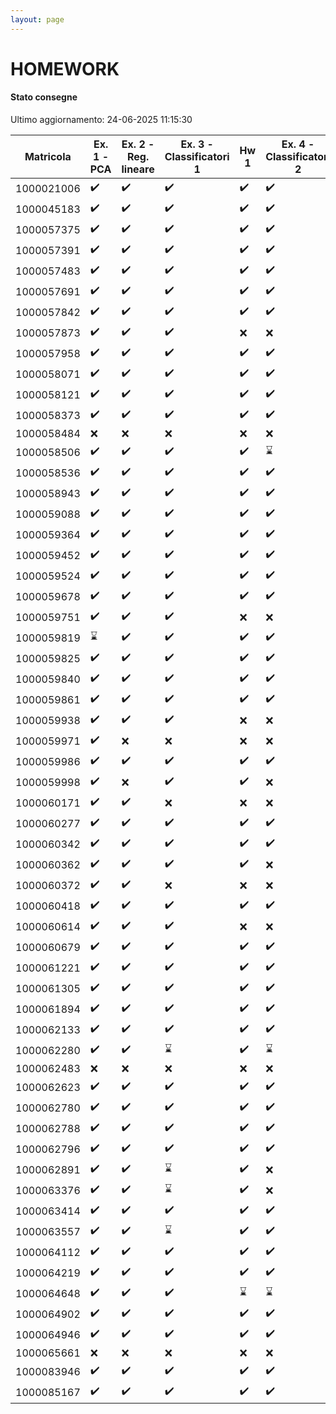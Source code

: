 ```yaml
---
layout: page
---
```


# HOMEWORK

#### Stato consegne

Ultimo aggiornamento: 24-06-2025 11:15:30

| Matricola | Ex. 1 - PCA|Ex. 2 - Reg. lineare|Ex. 3 - Classificatori 1|Hw 1|Ex. 4 - Classificatori 2|Hw 2|Ex. 5 - Clustering|Ex. 6 - Ensemble|Ex. 7 - Reti neurali|Ex. 8 - Complessiva|Hw 3 |
| --- | ---|---|---|---|---|---|---|---|---|---|--- |
| 1000021006 |:heavy_check_mark:|:heavy_check_mark:|:heavy_check_mark:|:heavy_check_mark:|:heavy_check_mark:|:x:|:x:|:x:|:x:|:x:|:x:|
| 1000045183 |:heavy_check_mark:|:heavy_check_mark:|:heavy_check_mark:|:heavy_check_mark:|:heavy_check_mark:|:heavy_check_mark:|:heavy_check_mark:|:heavy_check_mark:|:heavy_check_mark:|:heavy_check_mark:|:heavy_check_mark:|
| 1000057375 |:heavy_check_mark:|:heavy_check_mark:|:heavy_check_mark:|:heavy_check_mark:|:heavy_check_mark:|:heavy_check_mark:|:heavy_check_mark:|:heavy_check_mark:|:heavy_check_mark:|:heavy_check_mark:|:heavy_check_mark:|
| 1000057391 |:heavy_check_mark:|:heavy_check_mark:|:heavy_check_mark:|:heavy_check_mark:|:heavy_check_mark:|:heavy_check_mark:|:heavy_check_mark:|:x:|:x:|:x:|:x:|
| 1000057483 |:heavy_check_mark:|:heavy_check_mark:|:heavy_check_mark:|:heavy_check_mark:|:heavy_check_mark:|:heavy_check_mark:|:heavy_check_mark:|:heavy_check_mark:|:hourglass:|:hourglass:|:heavy_check_mark:|
| 1000057691 |:heavy_check_mark:|:heavy_check_mark:|:heavy_check_mark:|:heavy_check_mark:|:heavy_check_mark:|:heavy_check_mark:|:heavy_check_mark:|:heavy_check_mark:|:heavy_check_mark:|:heavy_check_mark:|:heavy_check_mark:|
| 1000057842 |:heavy_check_mark:|:heavy_check_mark:|:heavy_check_mark:|:heavy_check_mark:|:heavy_check_mark:|:heavy_check_mark:|:heavy_check_mark:|:heavy_check_mark:|:heavy_check_mark:|:heavy_check_mark:|:heavy_check_mark:|
| 1000057873 |:heavy_check_mark:|:heavy_check_mark:|:heavy_check_mark:|:x:|:x:|:x:|:x:|:x:|:x:|:x:|:x:|
| 1000057958 |:heavy_check_mark:|:heavy_check_mark:|:heavy_check_mark:|:heavy_check_mark:|:heavy_check_mark:|:heavy_check_mark:|:heavy_check_mark:|:heavy_check_mark:|:heavy_check_mark:|:heavy_check_mark:|:heavy_check_mark:|
| 1000058071 |:heavy_check_mark:|:heavy_check_mark:|:heavy_check_mark:|:heavy_check_mark:|:heavy_check_mark:|:heavy_check_mark:|:heavy_check_mark:|:heavy_check_mark:|:heavy_check_mark:|:heavy_check_mark:|:heavy_check_mark:|
| 1000058121 |:heavy_check_mark:|:heavy_check_mark:|:heavy_check_mark:|:heavy_check_mark:|:heavy_check_mark:|:heavy_check_mark:|:heavy_check_mark:|:heavy_check_mark:|:heavy_check_mark:|:heavy_check_mark:|:heavy_check_mark:|
| 1000058373 |:heavy_check_mark:|:heavy_check_mark:|:heavy_check_mark:|:heavy_check_mark:|:heavy_check_mark:|:heavy_check_mark:|:heavy_check_mark:|:heavy_check_mark:|:heavy_check_mark:|:heavy_check_mark:|:heavy_check_mark:|
| 1000058484 |:x:|:x:|:x:|:x:|:x:|:x:|:x:|:x:|:x:|:x:|:x:|
| 1000058506 |:heavy_check_mark:|:heavy_check_mark:|:heavy_check_mark:|:heavy_check_mark:|:hourglass:|:heavy_check_mark:|:heavy_check_mark:|:x:|:heavy_check_mark:|:heavy_check_mark:|:heavy_check_mark:|
| 1000058536 |:heavy_check_mark:|:heavy_check_mark:|:heavy_check_mark:|:heavy_check_mark:|:heavy_check_mark:|:heavy_check_mark:|:heavy_check_mark:|:heavy_check_mark:|:heavy_check_mark:|:hourglass:|:x:|
| 1000058943 |:heavy_check_mark:|:heavy_check_mark:|:heavy_check_mark:|:heavy_check_mark:|:heavy_check_mark:|:heavy_check_mark:|:x:|:heavy_check_mark:|:heavy_check_mark:|:heavy_check_mark:|:heavy_check_mark:|
| 1000059088 |:heavy_check_mark:|:heavy_check_mark:|:heavy_check_mark:|:heavy_check_mark:|:heavy_check_mark:|:heavy_check_mark:|:heavy_check_mark:|:hourglass:|:x:|:x:|:x:|
| 1000059364 |:heavy_check_mark:|:heavy_check_mark:|:heavy_check_mark:|:heavy_check_mark:|:heavy_check_mark:|:heavy_check_mark:|:heavy_check_mark:|:heavy_check_mark:|:heavy_check_mark:|:heavy_check_mark:|:heavy_check_mark:|
| 1000059452 |:heavy_check_mark:|:heavy_check_mark:|:heavy_check_mark:|:heavy_check_mark:|:heavy_check_mark:|:heavy_check_mark:|:heavy_check_mark:|:heavy_check_mark:|:heavy_check_mark:|:heavy_check_mark:|:heavy_check_mark:|
| 1000059524 |:heavy_check_mark:|:heavy_check_mark:|:heavy_check_mark:|:heavy_check_mark:|:heavy_check_mark:|:heavy_check_mark:|:heavy_check_mark:|:heavy_check_mark:|:heavy_check_mark:|:heavy_check_mark:|:heavy_check_mark:|
| 1000059678 |:heavy_check_mark:|:heavy_check_mark:|:heavy_check_mark:|:heavy_check_mark:|:heavy_check_mark:|:heavy_check_mark:|:heavy_check_mark:|:heavy_check_mark:|:heavy_check_mark:|:heavy_check_mark:|:heavy_check_mark:|
| 1000059751 |:heavy_check_mark:|:heavy_check_mark:|:heavy_check_mark:|:x:|:x:|:x:|:x:|:x:|:x:|:x:|:x:|
| 1000059819 |:hourglass:|:heavy_check_mark:|:heavy_check_mark:|:heavy_check_mark:|:heavy_check_mark:|:heavy_check_mark:|:heavy_check_mark:|:heavy_check_mark:|:heavy_check_mark:|:heavy_check_mark:|:heavy_check_mark:|
| 1000059825 |:heavy_check_mark:|:heavy_check_mark:|:heavy_check_mark:|:heavy_check_mark:|:heavy_check_mark:|:heavy_check_mark:|:heavy_check_mark:|:heavy_check_mark:|:heavy_check_mark:|:hourglass:|:heavy_check_mark:|
| 1000059840 |:heavy_check_mark:|:heavy_check_mark:|:heavy_check_mark:|:heavy_check_mark:|:heavy_check_mark:|:heavy_check_mark:|:heavy_check_mark:|:heavy_check_mark:|:heavy_check_mark:|:hourglass:|:heavy_check_mark:|
| 1000059861 |:heavy_check_mark:|:heavy_check_mark:|:heavy_check_mark:|:heavy_check_mark:|:heavy_check_mark:|:heavy_check_mark:|:heavy_check_mark:|:heavy_check_mark:|:heavy_check_mark:|:heavy_check_mark:|:heavy_check_mark:|
| 1000059938 |:heavy_check_mark:|:heavy_check_mark:|:heavy_check_mark:|:x:|:x:|:x:|:x:|:x:|:x:|:x:|:x:|
| 1000059971 |:heavy_check_mark:|:x:|:x:|:x:|:x:|:x:|:x:|:x:|:x:|:x:|:x:|
| 1000059986 |:heavy_check_mark:|:heavy_check_mark:|:heavy_check_mark:|:heavy_check_mark:|:heavy_check_mark:|:heavy_check_mark:|:heavy_check_mark:|:heavy_check_mark:|:heavy_check_mark:|:heavy_check_mark:|:heavy_check_mark:|
| 1000059998 |:heavy_check_mark:|:x:|:heavy_check_mark:|:heavy_check_mark:|:x:|:heavy_check_mark:|:x:|:x:|:heavy_check_mark:|:heavy_check_mark:|:x:|
| 1000060171 |:heavy_check_mark:|:heavy_check_mark:|:x:|:x:|:x:|:x:|:x:|:x:|:x:|:x:|:x:|
| 1000060277 |:heavy_check_mark:|:heavy_check_mark:|:heavy_check_mark:|:heavy_check_mark:|:heavy_check_mark:|:heavy_check_mark:|:heavy_check_mark:|:heavy_check_mark:|:heavy_check_mark:|:heavy_check_mark:|:heavy_check_mark:|
| 1000060342 |:heavy_check_mark:|:heavy_check_mark:|:heavy_check_mark:|:heavy_check_mark:|:heavy_check_mark:|:heavy_check_mark:|:heavy_check_mark:|:heavy_check_mark:|:heavy_check_mark:|:heavy_check_mark:|:heavy_check_mark:|
| 1000060362 |:heavy_check_mark:|:heavy_check_mark:|:heavy_check_mark:|:heavy_check_mark:|:x:|:heavy_check_mark:|:x:|:x:|:x:|:x:|:heavy_check_mark:|
| 1000060372 |:heavy_check_mark:|:heavy_check_mark:|:x:|:x:|:x:|:x:|:x:|:x:|:x:|:x:|:x:|
| 1000060418 |:heavy_check_mark:|:heavy_check_mark:|:heavy_check_mark:|:heavy_check_mark:|:heavy_check_mark:|:heavy_check_mark:|:heavy_check_mark:|:heavy_check_mark:|:heavy_check_mark:|:heavy_check_mark:|:heavy_check_mark:|
| 1000060614 |:heavy_check_mark:|:heavy_check_mark:|:heavy_check_mark:|:x:|:x:|:x:|:x:|:x:|:x:|:x:|:x:|
| 1000060679 |:heavy_check_mark:|:heavy_check_mark:|:heavy_check_mark:|:heavy_check_mark:|:heavy_check_mark:|:heavy_check_mark:|:heavy_check_mark:|:heavy_check_mark:|:hourglass:|:hourglass:|:heavy_check_mark:|
| 1000061221 |:heavy_check_mark:|:heavy_check_mark:|:heavy_check_mark:|:heavy_check_mark:|:heavy_check_mark:|:heavy_check_mark:|:heavy_check_mark:|:heavy_check_mark:|:heavy_check_mark:|:heavy_check_mark:|:heavy_check_mark:|
| 1000061305 |:heavy_check_mark:|:heavy_check_mark:|:heavy_check_mark:|:heavy_check_mark:|:heavy_check_mark:|:heavy_check_mark:|:heavy_check_mark:|:heavy_check_mark:|:heavy_check_mark:|:heavy_check_mark:|:heavy_check_mark:|
| 1000061894 |:heavy_check_mark:|:heavy_check_mark:|:heavy_check_mark:|:heavy_check_mark:|:heavy_check_mark:|:heavy_check_mark:|:x:|:x:|:x:|:x:|:x:|
| 1000062133 |:heavy_check_mark:|:heavy_check_mark:|:heavy_check_mark:|:heavy_check_mark:|:heavy_check_mark:|:heavy_check_mark:|:heavy_check_mark:|:heavy_check_mark:|:heavy_check_mark:|:heavy_check_mark:|:heavy_check_mark:|
| 1000062280 |:heavy_check_mark:|:heavy_check_mark:|:hourglass:|:heavy_check_mark:|:hourglass:|:heavy_check_mark:|:heavy_check_mark:|:heavy_check_mark:|:hourglass:|:hourglass:|:heavy_check_mark:|
| 1000062483 |:x:|:x:|:x:|:x:|:x:|:x:|:x:|:x:|:x:|:x:|:x:|
| 1000062623 |:heavy_check_mark:|:heavy_check_mark:|:heavy_check_mark:|:heavy_check_mark:|:heavy_check_mark:|:heavy_check_mark:|:heavy_check_mark:|:heavy_check_mark:|:heavy_check_mark:|:heavy_check_mark:|:heavy_check_mark:|
| 1000062780 |:heavy_check_mark:|:heavy_check_mark:|:heavy_check_mark:|:heavy_check_mark:|:heavy_check_mark:|:heavy_check_mark:|:heavy_check_mark:|:heavy_check_mark:|:heavy_check_mark:|:heavy_check_mark:|:heavy_check_mark:|
| 1000062788 |:heavy_check_mark:|:heavy_check_mark:|:heavy_check_mark:|:heavy_check_mark:|:heavy_check_mark:|:heavy_check_mark:|:heavy_check_mark:|:heavy_check_mark:|:heavy_check_mark:|:heavy_check_mark:|:heavy_check_mark:|
| 1000062796 |:heavy_check_mark:|:heavy_check_mark:|:heavy_check_mark:|:heavy_check_mark:|:heavy_check_mark:|:heavy_check_mark:|:heavy_check_mark:|:heavy_check_mark:|:x:|:x:|:x:|
| 1000062891 |:heavy_check_mark:|:heavy_check_mark:|:hourglass:|:heavy_check_mark:|:x:|:heavy_check_mark:|:x:|:x:|:x:|:x:|:heavy_check_mark:|
| 1000063376 |:heavy_check_mark:|:heavy_check_mark:|:hourglass:|:heavy_check_mark:|:x:|:heavy_check_mark:|:x:|:x:|:x:|:x:|:heavy_check_mark:|
| 1000063414 |:heavy_check_mark:|:heavy_check_mark:|:heavy_check_mark:|:heavy_check_mark:|:heavy_check_mark:|:heavy_check_mark:|:heavy_check_mark:|:heavy_check_mark:|:heavy_check_mark:|:heavy_check_mark:|:heavy_check_mark:|
| 1000063557 |:heavy_check_mark:|:heavy_check_mark:|:hourglass:|:heavy_check_mark:|:heavy_check_mark:|:heavy_check_mark:|:hourglass:|:x:|:heavy_check_mark:|:heavy_check_mark:|:heavy_check_mark:|
| 1000064112 |:heavy_check_mark:|:heavy_check_mark:|:heavy_check_mark:|:heavy_check_mark:|:heavy_check_mark:|:heavy_check_mark:|:heavy_check_mark:|:x:|:x:|:x:|:heavy_check_mark:|
| 1000064219 |:heavy_check_mark:|:heavy_check_mark:|:heavy_check_mark:|:heavy_check_mark:|:heavy_check_mark:|:heavy_check_mark:|:heavy_check_mark:|:heavy_check_mark:|:heavy_check_mark:|:heavy_check_mark:|:heavy_check_mark:|
| 1000064648 |:heavy_check_mark:|:heavy_check_mark:|:heavy_check_mark:|:hourglass:|:hourglass:|:hourglass:|:hourglass:|:hourglass:|:heavy_check_mark:|:hourglass:|:heavy_check_mark:|
| 1000064902 |:heavy_check_mark:|:heavy_check_mark:|:heavy_check_mark:|:heavy_check_mark:|:heavy_check_mark:|:heavy_check_mark:|:heavy_check_mark:|:heavy_check_mark:|:heavy_check_mark:|:heavy_check_mark:|:heavy_check_mark:|
| 1000064946 |:heavy_check_mark:|:heavy_check_mark:|:heavy_check_mark:|:heavy_check_mark:|:heavy_check_mark:|:heavy_check_mark:|:hourglass:|:heavy_check_mark:|:heavy_check_mark:|:x:|:heavy_check_mark:|
| 1000065661 |:x:|:x:|:x:|:x:|:x:|:x:|:x:|:x:|:x:|:x:|:x:|
| 1000083946 |:heavy_check_mark:|:heavy_check_mark:|:heavy_check_mark:|:heavy_check_mark:|:heavy_check_mark:|:heavy_check_mark:|:heavy_check_mark:|:heavy_check_mark:|:hourglass:|:heavy_check_mark:|:heavy_check_mark:|
| 1000085167 |:heavy_check_mark:|:heavy_check_mark:|:heavy_check_mark:|:heavy_check_mark:|:heavy_check_mark:|:heavy_check_mark:|:heavy_check_mark:|:heavy_check_mark:|:heavy_check_mark:|:heavy_check_mark:|:heavy_check_mark:|
